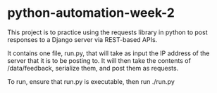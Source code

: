 # python-automation-week-2

This project is to practice using the requests library in python to post responses to a Django server via REST-based APIs.

It contains one file, run.py, that will take as input the IP address of the server that it is to be posting to. It will then take the contents of /data/feedback, serialize them, and post them as requests.

To run, ensure that run.py is executable, then run ./run.py <server IP address>
